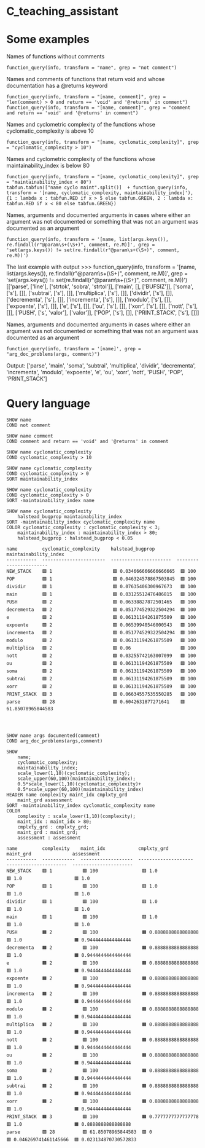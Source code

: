 # C_teaching_assistant

# Some examples

Names of functions without comments

	function_query(info, transform = "name", grep = "not comment")

Names and comments of functions that return void and whose documentation has a @returns keyword

	function_query(info, transform = "[name, comment]", grep = "len(comment) > 0 and return == 'void' and '@returns' in comment")
	function_query(info, transform = "[name, comment]", grep = "comment and return == 'void' and '@returns' in comment")

Names and cyclometric complexity of the functions whose cyclomatic_complexity is above 10

	function_query(info, transform = "[name, cyclomatic_complexity]", grep = "cyclomatic_complexity > 10")

Names and cyclometric complexity of the functions whose maintainability_index is below 80

	function_query(info, transform = "[name, cyclomatic_complexity]", grep = "maintainability_index < 80")
	tabfun.tabfun(["name cyclo maint".split()]  + function_query(info, transform = '[name, cyclomatic_complexity, maintainability_index]'), {1 : lambda x : tabfun.RED if x > 5 else tabfun.GREEN, 2 : lambda x: tabfun.RED if x < 80 else tabfun.GREEN})

Names, arguments and documented arguments in cases where either an argument was not documented or something that was not an argument was documented as an argument

	function_query(info, transform = '[name, list(args.keys()), re.findall(r"@param\s+(\S+)", comment, re.M)]', grep = 'set(args.keys()) != set(re.findall(r"@param\s+(\S+)", comment, re.M))')

The last example with output
	>>> function_query(info, transform = '[name, list(args.keys()), re.findall(r"@param\s+(\S+)", comment, re.M)]', grep = 'set(args.keys()) != set(re.findall(r"@param\s+(\S+)", comment, re.M))')
	[['parse', ['line'], ['strtok', 'sobra', 'strtol']], ['main', [], ['BUFSIZ']], ['soma', ['s'], []], ['subtrai', ['s'], []], ['multiplica', ['s'], []], ['dividir', ['s'], []], ['decrementa', ['s'], []], ['incrementa', ['s'], []], ['modulo', ['s'], []], ['expoente', ['s'], []], ['e', ['s'], []], ['ou', ['s'], []], ['xorr', ['s'], []], ['nott', ['s'], []], ['PUSH', ['s', 'valor'], ['valor']], ['POP', ['s'], []], ['PRINT_STACK', ['s'], []]]

Names, arguments and documented arguments in cases where either an argument was not documented or something that was not an argument was documented as an argument

	function_query(info, transform = '[name]', grep = "arg_doc_problems(args, comment)")

Output:
	['parse', 'main', 'soma', 'subtrai', 'multiplica', 'dividir', 'decrementa', 'incrementa', 'modulo', 'expoente', 'e', 'ou', 'xorr', 'nott', 'PUSH', 'POP', 'PRINT_STACK']

# Query language

	SHOW name
	COND not comment

	SHOW name comment
	COND comment and return == 'void' and '@returns' in comment

	SHOW name cyclomatic_complexity
	COND cyclomatic_complexity > 10

	SHOW name cyclomatic_complexity
	COND cyclomatic_complexity > 0
	SORT maintainability_index

	SHOW name cyclomatic_complexity
	COND cyclomatic_complexity > 0
	SORT -maintainability_index name

	SHOW name cyclomatic_complexity
		halstead_bugprop maintainability_index
	SORT -maintainability_index cyclomatic_complexity name
	COLOR cyclomatic_complexity : cyclomatic_complexity < 3;
		maintainability_index : maintainability_index > 80;
		halstead_bugprop : halstead_bugprop < 0.05

	name         cyclomatic_complexity    halstead_bugprop        maintainability_index
	-----------  -----------------------  ----------------------  -----------------------
	NEW_STACK    🟩 1                      🟩 0.034666666666666665  🟩 100
	POP          🟩 1                      🟩 0.046324578867503845  🟩 100
	dividir      🟩 1                      🟥 0.07635406300967673   🟩 100
	main         🟩 1                      🟩 0.03125512476486815   🟩 100
	PUSH         🟩 2                      🟥 0.06338827872501465   🟩 100
	decrementa   🟩 2                      🟥 0.051774529322504294  🟩 100
	e            🟩 2                      🟥 0.06131194261875509   🟩 100
	expoente     🟩 2                      🟥 0.06539940546000543   🟩 100
	incrementa   🟩 2                      🟥 0.051774529322504294  🟩 100
	modulo       🟩 2                      🟥 0.06131194261875509   🟩 100
	multiplica   🟩 2                      🟥 0.06                  🟩 100
	nott         🟩 2                      🟩 0.03255742163007099   🟩 100
	ou           🟩 2                      🟥 0.06131194261875509   🟩 100
	soma         🟩 2                      🟥 0.06131194261875509   🟩 100
	subtrai      🟩 2                      🟥 0.06131194261875509   🟩 100
	xorr         🟩 2                      🟥 0.06131194261875509   🟩 100
	PRINT_STACK  🟥 3                      🟥 0.06634557535550285   🟩 100
	parse        🟥 28                     🟥 0.6042631877271641    🟥 61.85078965844583




	SHOW name args documented(comment)
	COND arg_doc_problems(args,comment)

	SHOW
		name;
		cyclomatic_complexity;
		maintainability_index;
		scale_lower(1,10)(cyclomatic_complexity);
		scale_upper(60,100)(maintainability_index);
		0.5*scale_lower(1,10)(cyclomatic_complexity)+
		0.5*scale_upper(60,100)(maintainability_index)
	HEADER name complexity maint_idx cmplxty_grd
		maint_grd assessment
	SORT -maintainability_index cyclomatic_complexity name
	COLOR
		complexity : scale_lower(1,10)(complexity);
		maint_idx : maint_idx > 80;
		cmplxty_grd : cmplxty_grd;
		maint_grd : maint_grd;
		assessment : assessment

	name         complexity    maint_idx            cmplxty_grd           maint_grd               assessment
	-----------  ------------  -------------------  --------------------  ----------------------  ----------------------
	NEW_STACK    🟥 1           🟩 100                🟥 1.0                 🟥 1.0                   🟥 1.0
	POP          🟥 1           🟩 100                🟥 1.0                 🟥 1.0                   🟥 1.0
	dividir      🟥 1           🟩 100                🟥 1.0                 🟥 1.0                   🟥 1.0
	main         🟥 1           🟩 100                🟥 1.0                 🟥 1.0                   🟥 1.0
	PUSH         🟧 2           🟩 100                🟧 0.8888888888888888  🟥 1.0                   🟧 0.9444444444444444
	decrementa   🟧 2           🟩 100                🟧 0.8888888888888888  🟥 1.0                   🟧 0.9444444444444444
	e            🟧 2           🟩 100                🟧 0.8888888888888888  🟥 1.0                   🟧 0.9444444444444444
	expoente     🟧 2           🟩 100                🟧 0.8888888888888888  🟥 1.0                   🟧 0.9444444444444444
	incrementa   🟧 2           🟩 100                🟧 0.8888888888888888  🟥 1.0                   🟧 0.9444444444444444
	modulo       🟧 2           🟩 100                🟧 0.8888888888888888  🟥 1.0                   🟧 0.9444444444444444
	multiplica   🟧 2           🟩 100                🟧 0.8888888888888888  🟥 1.0                   🟧 0.9444444444444444
	nott         🟧 2           🟩 100                🟧 0.8888888888888888  🟥 1.0                   🟧 0.9444444444444444
	ou           🟧 2           🟩 100                🟧 0.8888888888888888  🟥 1.0                   🟧 0.9444444444444444
	soma         🟧 2           🟩 100                🟧 0.8888888888888888  🟥 1.0                   🟧 0.9444444444444444
	subtrai      🟧 2           🟩 100                🟧 0.8888888888888888  🟥 1.0                   🟧 0.9444444444444444
	xorr         🟧 2           🟩 100                🟧 0.8888888888888888  🟥 1.0                   🟧 0.9444444444444444
	PRINT_STACK  🟧 3           🟩 100                🟧 0.7777777777777778  🟥 1.0                   🟧 0.8888888888888888
	parse        🟩 28          🟥 61.85078965844583  🟩 0                   🟩 0.046269741461145666  🟩 0.023134870730572833
	
